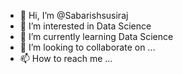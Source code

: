 - 👋 Hi, I’m @Sabarishsusiraj
- 👀 I’m interested in Data Science
- 🌱 I’m currently learning Data Science
- 💞️ I’m looking to collaborate on ...
- 📫 How to reach me ...

<!---
Sabarishsusiraj/Sabarishsusiraj is a ✨ special ✨ repository because its `README.md` (this file) appears on your GitHub profile.
You can click the Preview link to take a look at your changes.
--->
